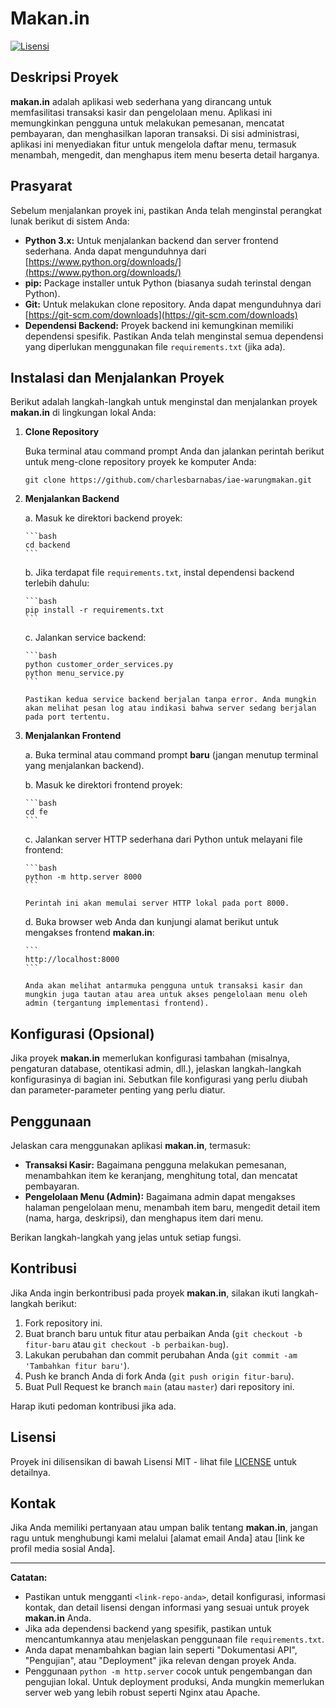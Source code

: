 # Makan.in

[![Lisensi](https://img.shields.io/badge/Lisensi-MIT-yellow.svg)](https://opensource.org/licenses/MIT)

## Deskripsi Proyek

**makan.in** adalah aplikasi web sederhana yang dirancang untuk memfasilitasi transaksi kasir dan pengelolaan menu. Aplikasi ini memungkinkan pengguna untuk melakukan pemesanan, mencatat pembayaran, dan menghasilkan laporan transaksi. Di sisi administrasi, aplikasi ini menyediakan fitur untuk mengelola daftar menu, termasuk menambah, mengedit, dan menghapus item menu beserta detail harganya.

## Prasyarat

Sebelum menjalankan proyek ini, pastikan Anda telah menginstal perangkat lunak berikut di sistem Anda:

* **Python 3.x:** Untuk menjalankan backend dan server frontend sederhana. Anda dapat mengunduhnya dari [https://www.python.org/downloads/](https://www.python.org/downloads/)
* **pip:** Package installer untuk Python (biasanya sudah terinstal dengan Python).
* **Git:** Untuk melakukan clone repository. Anda dapat mengunduhnya dari [https://git-scm.com/downloads](https://git-scm.com/downloads)
* **Dependensi Backend:** Proyek backend ini kemungkinan memiliki dependensi spesifik. Pastikan Anda telah menginstal semua dependensi yang diperlukan menggunakan file `requirements.txt` (jika ada).

## Instalasi dan Menjalankan Proyek

Berikut adalah langkah-langkah untuk menginstal dan menjalankan proyek **makan.in** di lingkungan lokal Anda:

1.  **Clone Repository**

    Buka terminal atau command prompt Anda dan jalankan perintah berikut untuk meng-clone repository proyek ke komputer Anda:

    ```
    git clone https://github.com/charlesbarnabas/iae-warungmakan.git
    ```

2.  **Menjalankan Backend**

    a.  Masuk ke direktori backend proyek:

        ```bash
        cd backend
        ```

    b.  Jika terdapat file `requirements.txt`, instal dependensi backend terlebih dahulu:

        ```bash
        pip install -r requirements.txt
        ```

    c.  Jalankan service backend:

        ```bash
        python customer_order_services.py
        python menu_service.py
        ```

        Pastikan kedua service backend berjalan tanpa error. Anda mungkin akan melihat pesan log atau indikasi bahwa server sedang berjalan pada port tertentu.

3.  **Menjalankan Frontend**

    a.  Buka terminal atau command prompt **baru** (jangan menutup terminal yang menjalankan backend).

    b.  Masuk ke direktori frontend proyek:

        ```bash
        cd fe
        ```

    c.  Jalankan server HTTP sederhana dari Python untuk melayani file frontend:

        ```bash
        python -m http.server 8000
        ```

        Perintah ini akan memulai server HTTP lokal pada port 8000.

    d.  Buka browser web Anda dan kunjungi alamat berikut untuk mengakses frontend **makan.in**:

        ```
        http://localhost:8000
        ```

        Anda akan melihat antarmuka pengguna untuk transaksi kasir dan mungkin juga tautan atau area untuk akses pengelolaan menu oleh admin (tergantung implementasi frontend).

## Konfigurasi (Opsional)

Jika proyek **makan.in** memerlukan konfigurasi tambahan (misalnya, pengaturan database, otentikasi admin, dll.), jelaskan langkah-langkah konfigurasinya di bagian ini. Sebutkan file konfigurasi yang perlu diubah dan parameter-parameter penting yang perlu diatur.

## Penggunaan

Jelaskan cara menggunakan aplikasi **makan.in**, termasuk:

* **Transaksi Kasir:** Bagaimana pengguna melakukan pemesanan, menambahkan item ke keranjang, menghitung total, dan mencatat pembayaran.
* **Pengelolaan Menu (Admin):** Bagaimana admin dapat mengakses halaman pengelolaan menu, menambah item baru, mengedit detail item (nama, harga, deskripsi), dan menghapus item dari menu.

Berikan langkah-langkah yang jelas untuk setiap fungsi.

## Kontribusi

Jika Anda ingin berkontribusi pada proyek **makan.in**, silakan ikuti langkah-langkah berikut:

1.  Fork repository ini.
2.  Buat branch baru untuk fitur atau perbaikan Anda (`git checkout -b fitur-baru` atau `git checkout -b perbaikan-bug`).
3.  Lakukan perubahan dan commit perubahan Anda (`git commit -am 'Tambahkan fitur baru'`).
4.  Push ke branch Anda di fork Anda (`git push origin fitur-baru`).
5.  Buat Pull Request ke branch `main` (atau `master`) dari repository ini.

Harap ikuti pedoman kontribusi jika ada.

## Lisensi

Proyek ini dilisensikan di bawah Lisensi MIT - lihat file [LICENSE](LICENSE) untuk detailnya.

## Kontak

Jika Anda memiliki pertanyaan atau umpan balik tentang **makan.in**, jangan ragu untuk menghubungi kami melalui [alamat email Anda] atau [link ke profil media sosial Anda].

---

**Catatan:**

* Pastikan untuk mengganti `<link-repo-anda>`, detail konfigurasi, informasi kontak, dan detail lisensi dengan informasi yang sesuai untuk proyek **makan.in** Anda.
* Jika ada dependensi backend yang spesifik, pastikan untuk mencantumkannya atau menjelaskan penggunaan file `requirements.txt`.
* Anda dapat menambahkan bagian lain seperti "Dokumentasi API", "Pengujian", atau "Deployment" jika relevan dengan proyek Anda.
* Penggunaan `python -m http.server` cocok untuk pengembangan dan pengujian lokal. Untuk deployment produksi, Anda mungkin memerlukan server web yang lebih robust seperti Nginx atau Apache.